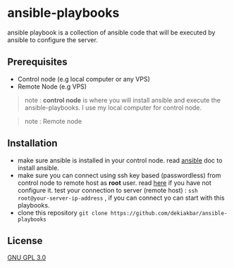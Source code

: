 # ansible-playbooks

ansible playbook is a collection of ansible code that will be executed by ansible to configure the server.

## Prerequisites
 - Control node (e.g local computer or any VPS)
 - Remote Node (e.g VPS)

> note : **control node** is where you will install ansible and execute the ansible-playbooks. I use my local computer for control node.

> note : Remote node

## Installation

- make sure ansible is installed in your control node. read [ansible](https://docs.ansible.com/ansible/latest/installation_guide/index.html) doc to install ansible.
- make sure you can connect using ssh key based (passwordless) from control node to remote host as **root** user. read [here](https://www.redhat.com/sysadmin/passwordless-ssh) if you have not configure it. test your connection to server (remote host) : `ssh root@your-server-ip-address` , if you can connect yo can start with this playbooks.
- clone this repository `git clone https://github.com/dekiakbar/ansible-playbooks`
## License
[GNU GPL 3.0](https://github.com/dekiakbar/ansible-playbooks/blob/master/LICENSE)